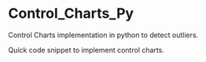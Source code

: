 # Control_Charts_Py
Control Charts implementation in python to detect outliers.

Quick code snippet to implement control charts.

